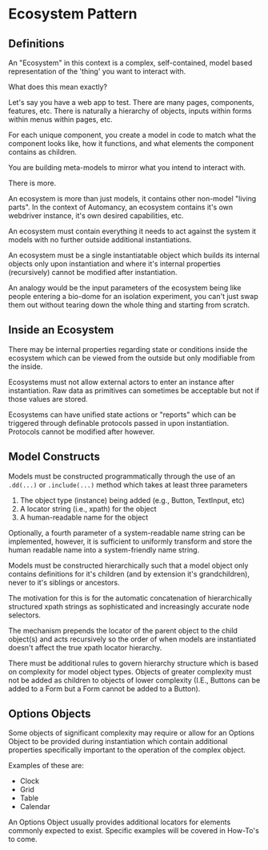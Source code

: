 # Ecosystem Pattern
## Definitions
An "Ecosystem" in this context is a complex, self-contained, model based representation of the 'thing' you want to interact with.

What does this mean exactly?

Let's say you have a web app to test.  There are many pages, components, features, etc.  There is naturally a hierarchy of objects, inputs within forms within menus within pages, etc.

For each unique component, you create a model in code to match what the component looks like, how it functions, and what elements the component contains as children.

You are building meta-models to mirror what you intend to interact with.

There is more.

An ecosystem is more than just models, it contains other non-model "living parts".  In the context of Automancy, an ecosystem contains it's own webdriver instance, it's own desired capabilities, etc.

An ecosystem must contain everything it needs to act against the system it models with no further outside additional instantiations.

An ecosystem must be a single instantiatable object which builds its internal objects only upon instantiation and where it's internal properties (recursively) cannot be modified after instantiation.

An analogy would be the input parameters of the ecosystem being like people entering a bio-dome for an isolation experiment, you can't just swap them out without tearing down the whole thing and starting from scratch.

## Inside an Ecosystem
There may be internal properties regarding state or conditions inside the ecosystem which can be viewed from the outside but only modifiable from the inside.

Ecosystems must not allow external actors to enter an instance after instantiation.  Raw data as primitives can sometimes be acceptable but not if those values are stored.

Ecosystems can have unified state actions or "reports" which can be triggered through definable protocols passed in upon instantiation.  Protocols cannot be modified after however.

## Model Constructs
Models must be constructed programmatically through the use of an `.dd(...)` or `.include(...)` method which takes at least three parameters
1. The object type (instance) being added (e.g., Button, TextInput, etc)
2. A locator string (i.e., xpath) for the object
3. A human-readable name for the object

Optionally, a fourth parameter of a system-readable name string can be implemented, however, it is sufficient to uniformly transform and store the human readable name into a system-friendly name string.

Models must be constructed hierarchically such that a model object only contains definitions for it's children (and by extension it's grandchildren), never to it's siblings or ancestors.

The motivation for this is for the automatic concatenation of hierarchically structured xpath strings as sophisticated and increasingly accurate node selectors.

The mechanism prepends the locator of the parent object to the child object(s) and acts recursively so the order of when models are instantiated doesn't affect the true xpath locator hierarchy.

There must be additional rules to govern hierarchy structure which is based on complexity for model object types.  Objects of greater complexity must not be added as children to objects of lower complexity (I.E., Buttons can be added to a Form but a Form cannot be added to a Button).

## Options Objects
Some objects of significant complexity may require or allow for an Options Object to be provided during instantiation which contain additional properties specifically important to the operation of the complex object.

Examples of these are:
- Clock
- Grid
- Table
- Calendar

An Options Object usually provides additional locators for elements commonly expected to exist.  Specific examples will be covered in How-To's to come.